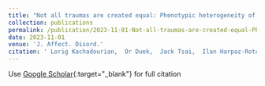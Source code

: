 ```yaml
---
title: "Not all traumas are created equal: Phenotypic heterogeneity of PTSD symptoms in relation to index traumas in U.S. military veterans"
collection: publications
permalink: /publication/2023-11-01-Not-all-traumas-are-created-equal-Phenotypic-heterogeneity-of-PTSD-symptoms-in-relation-to-index-traumas-in-US-military-veterans
date: 2023-11-01
venue: 'J. Affect. Disord.'
citation: ' Lorig Kachadourian,  Or Duek,  Jack Tsai,  Ilan Harpaz-Rotem,  Robert Pietrzak, &quot;Not all traumas are created equal: Phenotypic heterogeneity of PTSD symptoms in relation to index traumas in U.S. military veterans.&quot; J. Affect. Disord., 2023.'
---
```

Use [Google Scholar](https://scholar.google.com/scholar?q=Not+all+traumas+are+created+equal:+Phenotypic+heterogeneity+of+PTSD+symptoms+in+relation+to+index+traumas+in+U.S.+military+veterans){:target="_blank"} for full citation